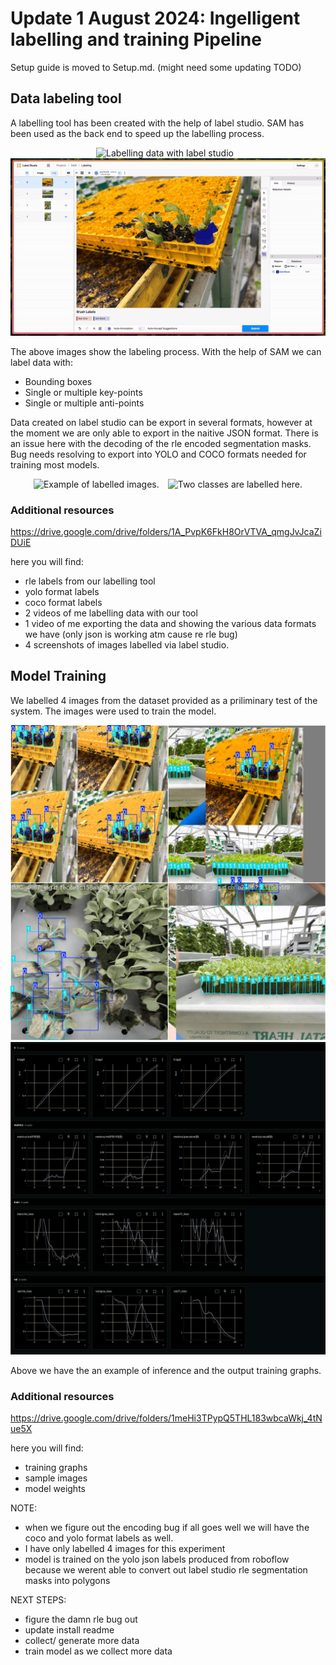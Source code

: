 # Update 1 August 2024: Ingelligent labelling and training Pipeline

Setup guide is moved to Setup.md. (might need some updating TODO)

## Data labeling tool

A labelling tool has been created with the help of label studio. SAM has been used as the back end to speed up the labelling process.

<p align="center">
  <img src="images/point_label.gif" alt="Labelling data with label studio" style="margin-right: 10px;" />
  <img src="images/box_label.gif" alt="SAM can be run via key-points or bboxes" />
</p>

The above images show the labeling process. With the help of SAM we can label data with:

- Bounding boxes
- Single or multiple key-points
- Single or multiple anti-points

Data created on label studio can be export in several formats, however at the moment we are only able to export in the naitive JSON format. There is an issue here with the decoding of the rle encoded segmentation masks. Bug needs resolving to export into YOLO and COCO formats needed for training most models.

<p align="center">
  <img src="images/sample_labels_1.png" alt="Example of labelled images. " style="margin-right: 10px;" />
  <img src="images/sample_labels_2.png" alt="Two classes are labelled here." />
</p>

### Additional resources

https://drive.google.com/drive/folders/1A_PvpK6FkH8OrVTVA_qmgJvJcaZiDUiE

here you will find:

- rle labels from our labelling tool
- yolo format labels
- ⁠⁠coco format labels
- ⁠⁠2 videos of me labelling data with our tool
- ⁠⁠1 video of me exporting the data and showing the various data formats we have (only json is working atm cause re rle bug)
- 4 screenshots of images labelled via label studio.

## Model Training

We labelled 4 images from the dataset provided as a priliminary test of the system. The images were used to train the model.

<p align="center">
  <img src="images/train_batch0.jpg" alt="Example of labelled images. " style="margin-right: 10px;" />
  <img src="images/training_graphs.png" alt="Two classes are labelled here." />
</p>
Above we have the an example of inference and the output training graphs.

### Additional resources

https://drive.google.com/drive/folders/1meHi3TPypQ5THL183wbcaWkj_4tNue5X

here you will find:

- ⁠training graphs
- ⁠⁠sample images
- model weights

NOTE:

- ⁠when we figure out the encoding bug if all goes well we will have the coco and yolo format labels as well.
- I have only labelled 4 images for this experiment
- model is trained on the yolo json labels produced from roboflow because we werent able to convert out label studio rle segmentation masks into polygons

NEXT STEPS:

- ⁠figure the damn rle bug out
- update install readme
- ⁠collect/ generate more data
- train model as we collect more data